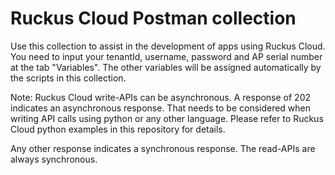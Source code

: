 # Ruckus Cloud Postman collection
Use this collection to assist in the development of apps using Ruckus Cloud. You need to input your
tenantId, username, password and AP serial number at the tab "Variables". The other variables will be 
assigned automatically by the scripts in this collection.

Note: Ruckus Cloud write-APIs can be asynchronous. A response of 202 indicates an asynchronous 
response. That needs to be considered when writing API calls using python or any other language. 
Please refer to Ruckus Cloud python examples in this repository for details.

Any other response indicates a synchronous response. The read-APIs are always synchronous.
